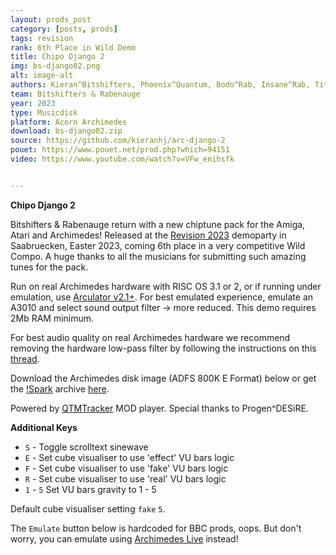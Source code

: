 ```yaml
---
layout: prods_post
category: [posts, prods]
tags: revision
rank: 6th Place in Wild Demo
title: Chipo Django 2
img: bs-django02.png
alt: image-alt
authors: Kieran^Bitshifters, Phoenix^Quantum, Bodo^Rab, Insane^Rab, Titus^Rab, Slime, Triace, ne7, Okeanos, Dalezy, Slash, Virgill, Curt Cool, Punnik, 4Mat, Lord, Maze, ToBach, Soda7
team: Bitshifters & Rabenauge
year: 2023
type: Musicdisk
platform: Acorn Archimedes
download: bs-django02.zip
source: https://github.com/kieranhj/arc-django-2
pouet: https://www.pouet.net/prod.php?which=94151
video: https://www.youtube.com/watch?v=VFw_enihsfk


---
```


**Chipo Django 2**

Bitshifters & Rabenauge return with a new chiptune pack for the Amiga, Atari and Archimedes! Released at the [Revision 2023](https://2023.revision-party.net/) demoparty in Saabruecken, Easter 2023, coming 6th place in a very competitive Wild Compo. A huge thanks to all the musicians for submitting such amazing tunes for the pack.

Run on real Archimedes hardware with RISC OS 3.1 or 2, or if running under emulation, use [Arculator v2.1+](http://b-em.bbcmicro.com/arculator/). For best emulated experience, emulate an A3010 and select sound output filter -> more reduced. This demo requires 2Mb RAM minimum.

For best audio quality on real Archimedes hardware we recommend removing the hardware low-pass filter by following the instructions on this [thread](https://stardot.org.uk/forums/viewtopic.php?f=16&t=13630).

Download the Archimedes disk image (ADFS 800K E Format) below or get the [!Spark](https://www.4corn.co.uk/articles/sparkplug/) archive [here](../../content/bs-django02,ddc).

Powered by [QTMTracker](http://www.pi-star.co.uk/qtm/) MOD player. Special thanks to Progen^DESiRE.

**Additional Keys**

* `S` - Toggle scrolltext sinewave
* `E` - Set cube visualiser to use 'effect' VU bars logic
* `F` - Set cube visualiser to use 'fake' VU bars logic
* `R` - Set cube visualiser to use 'real' VU bars logic
* `1` - `5` Set VU bars gravity to 1 - 5

Default cube visualiser setting `fake` `5`.

The `Emulate` button below is hardcoded for BBC prods, oops. But don't worry, you can emulate using [Archimedes Live](https://archi.medes.live/#disc=https://bitshifters.github.io/content/bs-django02.adf&autoboot=desktop%20filer_run%20adfs::0.$.!Django02) instead!
